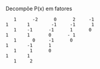Decompõe P(x) em fatores

       1      -2      0      2     -1
    1       1        -1     -1      1
       1    -1      -1      1      0
    1       1       0      - 1      
       1      0     -1      0
    1       -1      1 
       1     1      0
    1       1  
       1     2

    